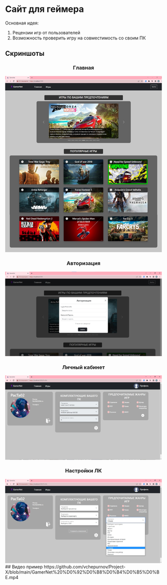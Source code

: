 # Сайт для геймера

Основная идея:
  1. Рецензии игр от пользователей
  2. Возможность проверить игру на совместимость со своим ПК
## Скриншоты
<h3 align="center">
  Главная
</h3>
<img src="https://github.com/vchepurnov/Project-X/blob/main/Gamernet%20%D0%93%D0%BB%D0%B0%D0%B2%D0%BD%D0%B0%D1%8F.jpg"/>
<h3 align="center">
  Авторизация
</h3>
<img src="https://github.com/vchepurnov/Project-X/blob/main/Gamernet%20%D0%90%D0%B2%D1%82%D0%BE%D1%80%D0%B8%D0%B7%D0%B0%D1%86%D0%B8%D1%8F.jpg"/>
<h3 align="center">
  Личный кабинет
</h3>
<img src="https://github.com/vchepurnov/Project-X/blob/main/Gamernet%20%D0%9B%D0%9A.jpg"/>
<h3 align="center">
  Настройки ЛК
</h3>
<img src="https://github.com/vchepurnov/Project-X/blob/main/Gamernet%20%D0%9B%D0%9A%20%D0%BD%D0%B0%D1%81%D1%82%D1%80%D0%BE%D0%B9%D0%BA%D0%B8.jpg"/>
## Видео пример https://github.com/vchepurnov/Project-X/blob/main/GamerNet%20%D0%92%D0%B8%D0%B4%D0%B5%D0%BE.mp4
